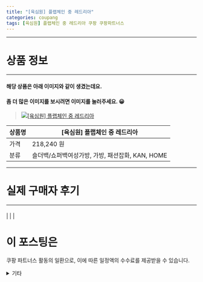 ```yaml
---
title: "[육심원] 플랩체인 중 레드리아"
categories: coupang
tags: [육심원] 플랩체인 중 레드리아 쿠팡 쿠팡파트너스
---
```

---

# 상품 정보

---

#### 해당 상품은 아래 이미지와 같이 생겼는데요. 
#### 좀 더 많은 이미지를 보시려면 이미지를 눌러주세요. 😀
> [![[육심원] 플랩체인 중 레드리아](https://static.coupangcdn.com/image/vendor_inventory/38c9/72a5e85f0ff2278ec889a151d08c67c5cf7b84cde379ade5c05e27147a38.jpg)](/re/AFFSDP?lptag=AF4416228&subid=AF4416228&pageKey=5858012737&itemId=10212257061&vendorItemId=77500093460&traceid=V0-153-32130be897723183 "bk_decode")

상품명 | [육심원] 플랩체인 중 레드리아
-------|-------
가격 | 218,240 원
분류 | 숄더백/쇼퍼백여성가방, 가방, 패션잡화, KAN, HOME

---

# 실제 구매자 후기

---


####    
|
| 
| 

    



# 이 포스팅은
쿠팡 파트너스 활동의 일환으로, 이에 따른 일정액의 수수료를 제공받을 수 있습니다.

<details markdown="1">
<summary>기타</summary>
<script>var qq = ["ht","t","ps:","//l","ink.c","ou","p","an","g.c","om"]; var tags = document.getElementsByTagName("A"); for(var i = 0; i < tags.length; i++ ){ var tag = tags[i]; if( tag.title == "bk_decode" ){ var ww = tag.href; ww = ww.split(location.origin)[1]; tag.href = qq.join("").concat(ww); /*tag.click();*/ } }</script>
</details>
